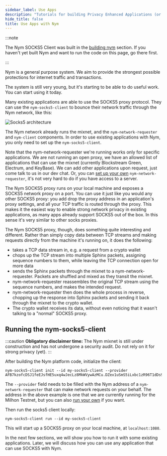 ```yaml
---
sidebar_label: Use Apps
description: "Tutorials for building Privacy Enhanced Applications (or integrating existing apps with Nym)"
hide_title: false
title: Use Apps with Nym
---
```


 

:::note

The Nym SOCKS5 Client was built in the [building nym](/docs/0.11.0/run-nym-nodes/build-nym/) section. If you haven't yet built Nym and want to run the code on this page, go there first.

:::


Nym is a general purpose system. We aim to provide the strongest possible protections for internet traffic and transactions.

The system is still very young, but it's starting to be able to do useful work. You can start using it today.

Many existing applications are able to use the SOCKS5 proxy protocol. They can use the `nym-socks5-client` to bounce their network traffic through the Nym network, like this:

![Socks5 architecture](/img/docs/nym-socks5-architecture.png)

The Nym network already runs the mixnet, and the `nym-network-requester` and `nym-client` components. In order to use existing applications with Nym, you only need to set up the `nym-socks5-client`.

Note that the nym-network-requester we're running works only for specific applications. We are not running an open proxy, we have an allowed list of applications that can use the mixnet (currently Blockstream Green, Electrum, and KeyBase). We can add other applications upon request, just come talk to us in our dev chat. Or, you can [set up your own](/docs/0.11.0/run-nym-nodes/requester) `nym-network-requester`, it's not very hard to do if you have access to a server.

The Nym SOCKS5 proxy runs on your local machine and exposes a SOCKS5 network proxy on a port. You can use it just like you would any other SOCKS5 proxy: you add drop the proxy address in an application's proxy settings, and all your TCP traffic is routed through the proxy. This makes it the easiest way to enable strong network privacy in existing applications, as many apps already support SOCKS5 out of the box. In this sense it's very similar to other socks proxies.

The Nym SOCKS5 proxy, though, does something quite interesting and different. Rather than simply copy data between TCP streams and making requests directly from the machine it's running on, it does the following:

* takes a TCP data stream in, e.g. a request from a crypto wallet
* chops up the TCP stream into multiple Sphinx packets, assigning sequence numbers to them, while leaving the TCP connection open for more data
* sends the Sphinx packets through the mixnet to a nym-network-requester. Packets are shuffled and mixed as they transit the mixnet.
* nym-network-requester reassembles the original TCP stream using the sequence numbers, and makes the intended request.
* nym-network-requester then does the whole process in reverse, chopping up the response into Sphinx packets and sending it back through the mixnet to the crypto wallet.
* The crypto wallet receives its data, without even noticing that it wasn't talking to a "normal" SOCKS5 proxy.

## Running the nym-socks5-client

:::caution
**Obligatory disclaimer time:** The Nym mixnet is still under construction and has not undergone a security audit. Do not rely on it for strong privacy (yet).
:::

After building the Nym platform code, initialize the client:

```shell
nym-socks5-client init --id my-socks5-client --provider AFB7kzofcDSJ1feEJsfHE5uxq4wJecLz8MkWVywAzMCu.DZex1uSmS5iLxbc1zR96T1dDs9Wmi8ko7qjX4ACCTYQR@8yGFbT5feDpPmH66TveVjonpUn3tpvjobdvEWRbsTH9i
```

The `--provider` field needs to be filled with the Nym address of a `nym-network-requester` that can make network requests on your behalf. The address in the above example is one that we are currently running for the Milhon Testnet, but you can also [run your own](/docs/0.11.0/run-nym-nodes/requester/) if you want.

Then run the socks5 client locally:

```shell
nym-socks5-client run --id my-socks5-client
```

This will start up a SOCKS5 proxy on your local machine, at `localhost:1080`.

In the next few sections, we will show you how to run it with some existing applications. Later, we will discuss how you can use any application that can use SOCKS5 with Nym.
